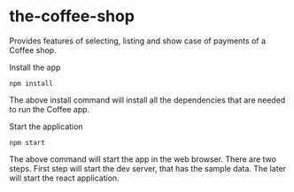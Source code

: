 # the-coffee-shop

Provides features of selecting, listing and show case of payments of a Coffee shop.

Install the app

```
npm install
```

The above install command will install all the dependencies that are needed to run the Coffee app.

Start the application

```
npm start
```

The above command will start the app in the web browser. There are two steps. First step will start the dev server, that has the sample data. The later will start the react application.

